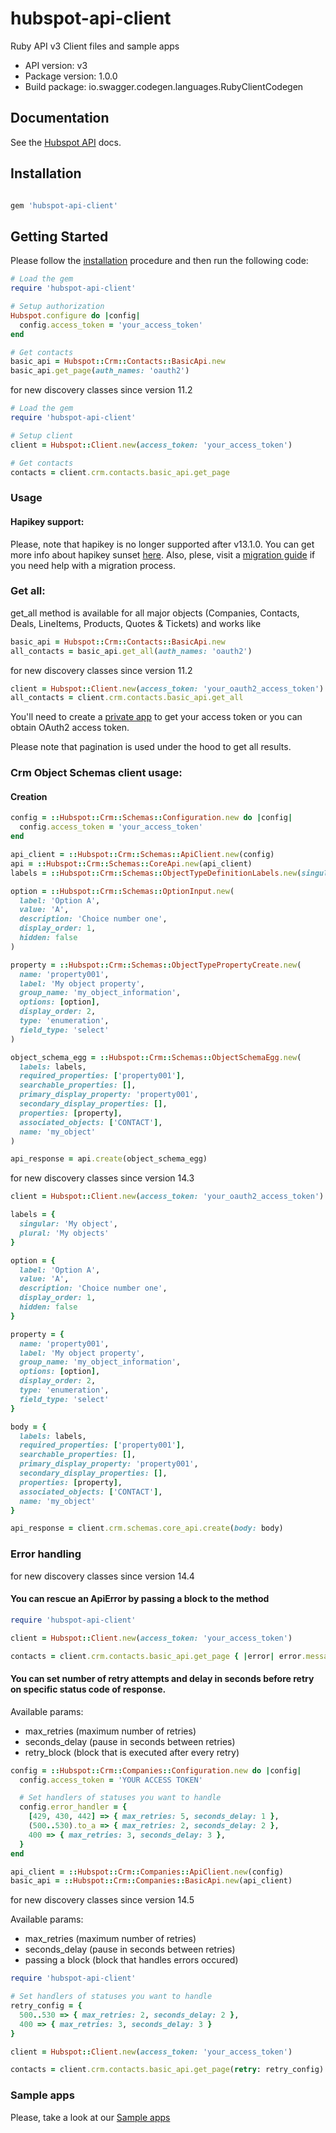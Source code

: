 # hubspot-api-client
Ruby API v3 Client files and sample apps

- API version: v3
- Package version: 1.0.0
- Build package: io.swagger.codegen.languages.RubyClientCodegen

## Documentation

See the [Hubspot API](https://developers.hubspot.com/docs/api/overview) docs.

## Installation

```ruby

gem 'hubspot-api-client'

```

## Getting Started

Please follow the [installation](#installation) procedure and then run the following code:
```ruby
# Load the gem
require 'hubspot-api-client'

# Setup authorization
Hubspot.configure do |config|
  config.access_token = 'your_access_token'
end

# Get contacts
basic_api = Hubspot::Crm::Contacts::BasicApi.new
basic_api.get_page(auth_names: 'oauth2')
```

for new discovery classes since version 11.2
```ruby
# Load the gem
require 'hubspot-api-client'

# Setup client
client = Hubspot::Client.new(access_token: 'your_access_token')

# Get contacts
contacts = client.crm.contacts.basic_api.get_page
```

### Usage

#### Hapikey support:

Please, note that hapikey is no longer supported after v13.1.0. You can get more info about hapikey sunset [here](https://developers.hubspot.com/changelog/upcoming-api-key-sunset). Also, plese, visit a [migration guide](https://developers.hubspot.com/docs/api/migrate-an-api-key-integration-to-a-private-app) if you need help with a migration process.

### Get all:
get_all method is available for all major objects (Companies, Contacts, Deals, LineItems, Products, Quotes & Tickets) and works like

```ruby
basic_api = Hubspot::Crm::Contacts::BasicApi.new
all_contacts = basic_api.get_all(auth_names: 'oauth2')
```

for new discovery classes since version 11.2
```ruby
client = Hubspot::Client.new(access_token: 'your_oauth2_access_token')
all_contacts = client.crm.contacts.basic_api.get_all
```

You'll need to create a [private app](https://developers.hubspot.com/docs/api/private-apps) to get your access token or you can obtain OAuth2 access token.

Please note that pagination is used under the hood to get all results.


### Crm Object Schemas client usage:

#### Creation

```ruby
config = ::Hubspot::Crm::Schemas::Configuration.new do |config|
  config.access_token = 'your_access_token'
end

api_client = ::Hubspot::Crm::Schemas::ApiClient.new(config)
api = ::Hubspot::Crm::Schemas::CoreApi.new(api_client)
labels = ::Hubspot::Crm::Schemas::ObjectTypeDefinitionLabels.new(singular: 'My object', plural: 'My objects')

option = ::Hubspot::Crm::Schemas::OptionInput.new(
  label: 'Option A',
  value: 'A',
  description: 'Choice number one',
  display_order: 1,
  hidden: false
)

property = ::Hubspot::Crm::Schemas::ObjectTypePropertyCreate.new(
  name: 'property001',
  label: 'My object property',
  group_name: 'my_object_information',
  options: [option],
  display_order: 2,
  type: 'enumeration',
  field_type: 'select'
)

object_schema_egg = ::Hubspot::Crm::Schemas::ObjectSchemaEgg.new(
  labels: labels,
  required_properties: ['property001'],
  searchable_properties: [],
  primary_display_property: 'property001',
  secondary_display_properties: [],
  properties: [property],
  associated_objects: ['CONTACT'],
  name: 'my_object'
)

api_response = api.create(object_schema_egg)
```

for new discovery classes since version 14.3
```ruby
client = Hubspot::Client.new(access_token: 'your_oauth2_access_token')

labels = {
  singular: 'My object',
  plural: 'My objects'
}

option = {
  label: 'Option A',
  value: 'A',
  description: 'Choice number one',
  display_order: 1,
  hidden: false
}

property = {
  name: 'property001',
  label: 'My object property',
  group_name: 'my_object_information',
  options: [option],
  display_order: 2,
  type: 'enumeration',
  field_type: 'select'
}

body = {
  labels: labels,
  required_properties: ['property001'],
  searchable_properties: [],
  primary_display_property: 'property001',
  secondary_display_properties: [],
  properties: [property],
  associated_objects: ['CONTACT'],
  name: 'my_object'
}

api_response = client.crm.schemas.core_api.create(body: body)
```


### Error handling

for new discovery classes since version 14.4

#### You can rescue an ApiError by passing a block to the method

```ruby
require 'hubspot-api-client'

client = Hubspot::Client.new(access_token: 'your_access_token')

contacts = client.crm.contacts.basic_api.get_page { |error| error.message }
```

#### You can set number of retry attempts and delay in seconds before retry on specific status code of response.

Available params:
  - max_retries (maximum number of retries)
  - seconds_delay (pause in seconds between retries)
  - retry_block (block that is executed after every retry)


```ruby
config = ::Hubspot::Crm::Companies::Configuration.new do |config|
  config.access_token = 'YOUR ACCESS TOKEN'

  # Set handlers of statuses you want to handle
  config.error_handler = {
    [429, 430, 442] => { max_retries: 5, seconds_delay: 1 },
    (500..530).to_a => { max_retries: 2, seconds_delay: 2 },
    400 => { max_retries: 3, seconds_delay: 3 },
  }
end

api_client = ::Hubspot::Crm::Companies::ApiClient.new(config)
basic_api = ::Hubspot::Crm::Companies::BasicApi.new(api_client)
```

for new discovery classes since version 14.5

Available params:
  - max_retries (maximum number of retries)
  - seconds_delay (pause in seconds between retries)
  - passing a block (block that handles errors occured)


```ruby
require 'hubspot-api-client'

# Set handlers of statuses you want to handle
retry_config = {
  500..530 => { max_retries: 2, seconds_delay: 2 },
  400 => { max_retries: 3, seconds_delay: 3 }
}

client = Hubspot::Client.new(access_token: 'your_access_token')

contacts = client.crm.contacts.basic_api.get_page(retry: retry_config) { |error| error.code }
```

### Sample apps

Please, take a look at our [Sample apps](https://github.com/HubSpot/sample-apps-list)
